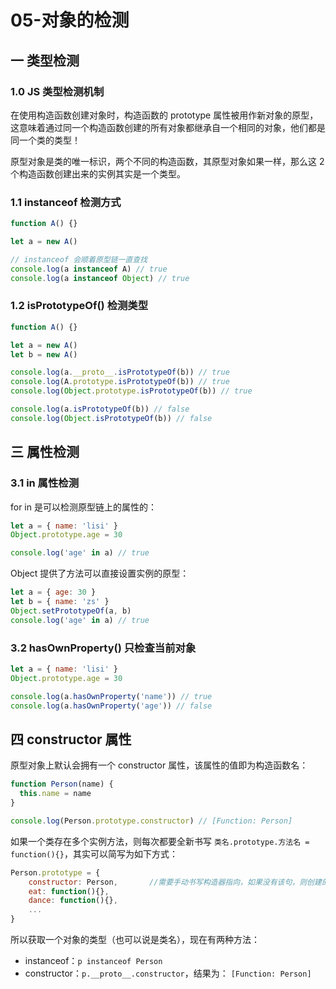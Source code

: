# 05-对象的检测

## 一 类型检测

### 1.0 JS 类型检测机制

在使用构造函数创建对象时，构造函数的 prototype 属性被用作新对象的原型，这意味着通过同一个构造函数创建的所有对象都继承自一个相同的对象，他们都是同一个类的类型！

原型对象是类的唯一标识，两个不同的构造函数，其原型对象如果一样，那么这 2 个构造函数创建出来的实例其实是一个类型。

### 1.1 instanceof 检测方式

```js
function A() {}

let a = new A()

// instanceof 会顺着原型链一直查找
console.log(a instanceof A) // true
console.log(a instanceof Object) // true
```

### 1.2 isPrototypeOf() 检测类型

```js
function A() {}

let a = new A()
let b = new A()

console.log(a.__proto__.isPrototypeOf(b)) // true
console.log(A.prototype.isPrototypeOf(b)) // true
console.log(Object.prototype.isPrototypeOf(b)) // true

console.log(a.isPrototypeOf(b)) // false
console.log(Object.isPrototypeOf(b)) // false
```

## 三 属性检测

### 3.1 in 属性检测

for in 是可以检测原型链上的属性的：

```js
let a = { name: 'lisi' }
Object.prototype.age = 30

console.log('age' in a) // true
```

Object 提供了方法可以直接设置实例的原型：

```js
let a = { age: 30 }
let b = { name: 'zs' }
Object.setPrototypeOf(a, b)
console.log('age' in a) // true
```

### 3.2 hasOwnProperty() 只检查当前对象

```js
let a = { name: 'lisi' }
Object.prototype.age = 30

console.log(a.hasOwnProperty('name')) // true
console.log(a.hasOwnProperty('age')) // false
```

## 四 constructor 属性

原型对象上默认会拥有一个 constructor 属性，该属性的值即为构造函数名：

```js
function Person(name) {
  this.name = name
}

console.log(Person.prototype.constructor) // [Function: Person]
```

如果一个类存在多个实例方法，则每次都要全新书写 `类名.prototype.方法名 = function(){}`，其实可以简写为如下方式：

```js
Person.prototype = {
    constructor: Person,       //需要手动书写构造器指向，如果没有该句，则创建的对象会少了constructor属性。
    eat: function(){},
    dance: function(){},
    ...
}
```

所以获取一个对象的类型（也可以说是类名），现在有两种方法：

- instanceof：`p instanceof Person`
- constructor：`p.__proto__.constructor`，结果为： `[Function: Person]`

